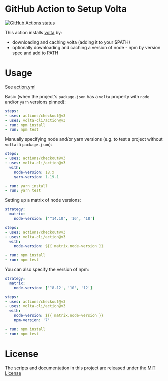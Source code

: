 # GitHub Action to Setup Volta

<p align="left">
  <a href="https://github.com/volta-cli/action"><img alt="GitHub Actions status" src="https://github.com/volta-cli/action/workflows/CI/badge.svg"></a>
</p>

This action installs [volta](https://volta.sh) by:

- downloading and caching volta (adding it to your $PATH)
- optionally downloading and caching a version of node - npm by version spec and add to PATH

# Usage

See [action.yml](action.yml)

Basic (when the project's `package.json` has a `volta` property with `node` and/or `yarn` versions pinned):

```yaml
steps:
- uses: actions/checkout@v3
- uses: volta-cli/action@v3
- run: npm install
- run: npm test
```

Manually specifying node and/or yarn versions (e.g. to test a project without `volta` in `package.json`):

```yaml
steps:
- uses: actions/checkout@v3
- uses: volta-cli/action@v3
  with:
    node-version: 18.x
    yarn-version: 1.19.1

- run: yarn install
- run: yarn test
```

Setting up a matrix of node versions:

```yaml
strategy:
  matrix:
    node-version: ['^14.10', '16', '18']

steps:
- uses: actions/checkout@v3
- uses: volta-cli/action@v3
  with:
    node-version: ${{ matrix.node-version }}

- run: npm install
- run: npm test
```

You can also specify the version of npm:

```yaml
strategy:
  matrix:
    node-version: ['^8.12', '10', '12']

steps:
- uses: actions/checkout@v3
- uses: volta-cli/action@v3
  with:
    node-version: ${{ matrix.node-version }}
    npm-version: '7'

- run: npm install
- run: npm test
```

# License

The scripts and documentation in this project are released under the [MIT License](LICENSE)
